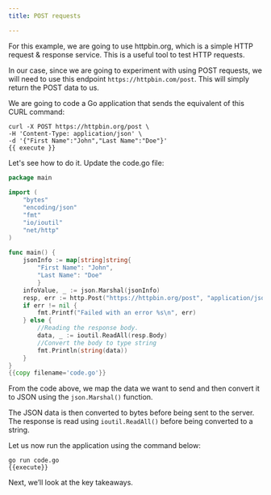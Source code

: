```yaml
---
title: POST requests

---
```

<!--POST requests-->

For this example, we are going to use httpbin.org, which is a simple HTTP request & response service. This is a useful tool to test HTTP requests.

In our case, since we are going to experiment with using POST requests, we will need to use this endpoint `https://httpbin.com/post`. This will simply return the POST data to us.

We are going to code a Go application that sends the equivalent of this CURL command:

```
curl -X POST https://httpbin.org/post \
-H 'Content-Type: application/json' \
-d '{"First Name":"John","Last Name":"Doe"}'
{{ execute }}
```

Let's see how to do it. Update the code.go file:

```go
package main
 
import (
    "bytes"
    "encoding/json"
    "fmt"
    "io/ioutil"
    "net/http"
)
 
func main() {
    jsonInfo := map[string]string{
        "First Name": "John", 
        "Last Name": "Doe"
        }
    infoValue, _ := json.Marshal(jsonInfo)    
    resp, err := http.Post("https://httpbin.org/post", "application/json", bytes.NewBuffer(infoValue))
    if err != nil {
        fmt.Printf("Failed with an error %s\n", err)
    } else {
        //Reading the response body.
        data, _ := ioutil.ReadAll(resp.Body)
        //Convert the body to type string
        fmt.Println(string(data))
    }
}
{{copy filename='code.go'}}
```

From the code above, we map the data we want to send and then convert it to JSON using the `json.Marshal()` function. 

The JSON data is then converted to bytes before being sent to the server. The response is read using `ioutil.ReadAll()` before being converted to a string.

Let us now run the application using the command below:

```
go run code.go
{{execute}}
```

Next, we’ll look at the key takeaways.